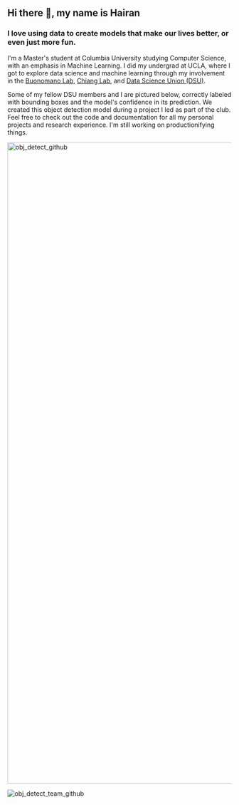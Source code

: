## Hi there 👋, my name is Hairan
### I love using data to create models that make our lives better, or even just more fun. 

I'm a Master's student at Columbia University studying Computer Science, with an emphasis in Machine Learning. I did my undergrad at UCLA, where I got to explore data science and machine learning through my involvement in the [Buonomano Lab](https://www.buonomanolab.com/), [Chiang Lab](https://www.uclahealth.org/departments/neurosurgery/research/research-scientists/jeffrey-chiang-phd), and [Data Science Union (DSU)](https://datascienceunion.com/). 

Some of my fellow DSU members and I are pictured below, correctly labeled with bounding boxes and the model's confidence in its prediction. We created this object detection model during a project I led as part of the club. Feel free to check out the code and documentation for all my personal projects and research experience. I'm still working on productionifying things. 

<img width="1440" alt="obj_detect_github" src="https://github.com/user-attachments/assets/c77f8819-c165-4321-a272-96d5163f0f19">

![obj_detect_team_github](https://github.com/user-attachments/assets/857b37f7-022a-411c-8764-4fcf7aff4236)





